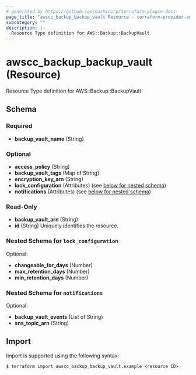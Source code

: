 ```yaml
---
# generated by https://github.com/hashicorp/terraform-plugin-docs
page_title: "awscc_backup_backup_vault Resource - terraform-provider-awscc"
subcategory: ""
description: |-
  Resource Type definition for AWS::Backup::BackupVault
---
```


# awscc_backup_backup_vault (Resource)

Resource Type definition for AWS::Backup::BackupVault



<!-- schema generated by tfplugindocs -->
## Schema

### Required

- **backup_vault_name** (String)

### Optional

- **access_policy** (String)
- **backup_vault_tags** (Map of String)
- **encryption_key_arn** (String)
- **lock_configuration** (Attributes) (see [below for nested schema](#nestedatt--lock_configuration))
- **notifications** (Attributes) (see [below for nested schema](#nestedatt--notifications))

### Read-Only

- **backup_vault_arn** (String)
- **id** (String) Uniquely identifies the resource.

<a id="nestedatt--lock_configuration"></a>
### Nested Schema for `lock_configuration`

Optional:

- **changeable_for_days** (Number)
- **max_retention_days** (Number)
- **min_retention_days** (Number)


<a id="nestedatt--notifications"></a>
### Nested Schema for `notifications`

Optional:

- **backup_vault_events** (List of String)
- **sns_topic_arn** (String)

## Import

Import is supported using the following syntax:

```shell
$ terraform import awscc_backup_backup_vault.example <resource ID>
```
